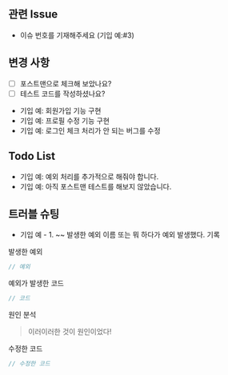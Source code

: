 ## 관련 Issue

<!-- 해당 Pull Request와 관련된 Issue를 적습니다. -->

* 이슈 번호를 기재해주세요 (기입 예:#3)

## 변경 사항

<!-- 이 Pull Request에서 어떤 점이 변경되었는지 간단하게 설명해주세요.
화면을 첨부한 설명이 필요한 경우 스크린샷을 첨부해 주세요 -->

- [ ] 포스트맨으로 체크해 보았나요?
- [ ] 테스트 코드를 작성하셨나요?

* 기입 예: 회원가입 기능 구현
* 기입 예: 프로필 수정 기능 구현
* 기입 예: 로그인 체크 처리가 안 되는 버그를 수정

## Todo List

<!-- 이번 Pull Request 작업에서 아직 처리하지 못한 작업이나  
    추후에 해결해야 될 문제들을 기입해 주세요 -->  

* 기입 예: 예외 처리를 추가적으로 해줘야 합니다.
* 기입 예: 아직 포스트맨 테스트를 해보지 않았습니다.

## 트러블 슈팅

<!-- 있었던 오류나 발생했던 예외에 대해서 기록해 보세요 -->  

* 기입 예 - 1. ~~ 발생한 예외 이름 또는 뭐 하다가 예외 발생했다. 기록

발생한 예외

```java
// 예외
```

예외가 발생한 코드

```java
// 코드
```

원인 분석

> 이러이러한 것이 원인이었다!

수정한 코드

```java
// 수정한 코드
```